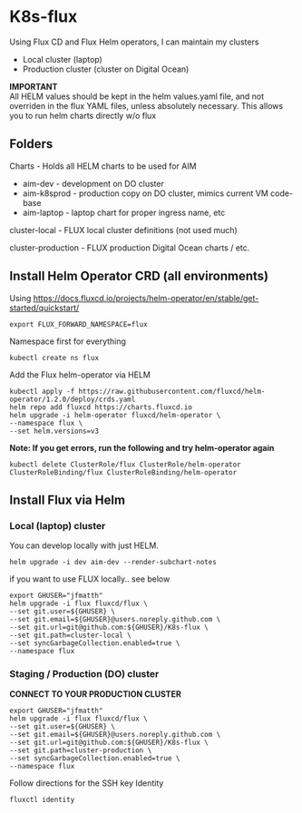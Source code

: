 # K8s-flux
Using Flux CD and Flux Helm operators, I can maintain my clusters
- Local cluster (laptop)
- Production cluster (cluster on Digital Ocean)

**IMPORTANT**  
All HELM values should be kept in the helm values.yaml file, and not overriden in the flux YAML files, unless absolutely necessary.  This allows you to run helm charts directly w/o flux  


## Folders
Charts - Holds all HELM charts to be used for AIM  
- aim-dev - development on DO cluster  
- aim-k8sprod - production copy on DO cluster, mimics current VM code-base  
- aim-laptop - laptop chart for proper ingress name, etc  

cluster-local - FLUX local cluster definitions (not used much)  

cluster-production - FLUX production Digital Ocean charts / etc.  


## Install Helm Operator CRD (all environments)
Using https://docs.fluxcd.io/projects/helm-operator/en/stable/get-started/quickstart/

```
export FLUX_FORWARD_NAMESPACE=flux
```
Namespace first for everything
```
kubectl create ns flux
```
Add the Flux helm-operator via HELM
```
kubectl apply -f https://raw.githubusercontent.com/fluxcd/helm-operator/1.2.0/deploy/crds.yaml
helm repo add fluxcd https://charts.fluxcd.io
helm upgrade -i helm-operator fluxcd/helm-operator \
--namespace flux \
--set helm.versions=v3
```

**Note: If you get errors, run the following and try helm-operator again**
```
kubectl delete ClusterRole/flux ClusterRole/helm-operator ClusterRoleBinding/flux ClusterRoleBinding/helm-operator
```

## Install Flux via Helm

### Local (laptop) cluster

You can develop locally with just HELM.

```
helm upgrade -i dev aim-dev --render-subchart-notes
```


if you want to use FLUX locally.. see below  

```
export GHUSER="jfmatth"
helm upgrade -i flux fluxcd/flux \
--set git.user=${GHUSER} \
--set git.email=${GHUSER}@users.noreply.github.com \
--set git.url=git@github.com:${GHUSER}/K8s-flux \
--set git.path=cluster-local \
--set syncGarbageCollection.enabled=true \
--namespace flux
```

### Staging / Production (DO) cluster

**CONNECT TO YOUR PRODUCTION CLUSTER**

```
export GHUSER="jfmatth"
helm upgrade -i flux fluxcd/flux \
--set git.user=${GHUSER} \
--set git.email=${GHUSER}@users.noreply.github.com \
--set git.url=git@github.com:${GHUSER}/K8s-flux \
--set git.path=cluster-production \
--set syncGarbageCollection.enabled=true \
--namespace flux
```

Follow directions for the SSH key Identity
```
fluxctl identity
```

